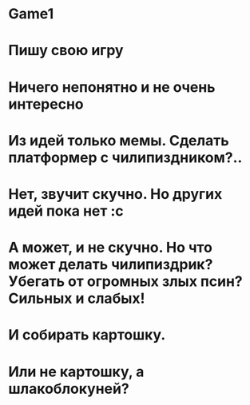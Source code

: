 # Game1

# Пишу свою игру
# Ничего непонятно и не очень интересно
# Из идей только мемы. Сделать платформер с чилипиздником?..
# Нет, звучит скучно. Но других идей пока нет :с
# А может, и не скучно. Но что может делать чилипиздрик? Убегать от огромных злых псин? Сильных и слабых!
# И собирать картошку. 
# Или не картошку, а шлакоблокуней?
